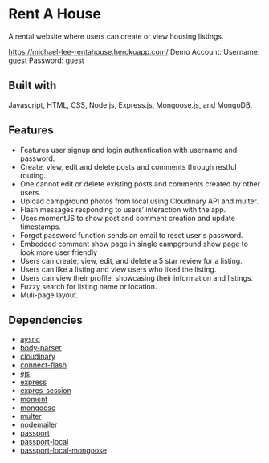 # Rent A House
A rental website where users can create or view housing listings.

https://michael-lee-rentahouse.herokuapp.com/
Demo Account: 
Username: guest 
Password: guest

## Built with
Javascript, HTML, CSS, Node.js, Express.js, Mongoose.js, and MongoDB.

## Features
* Features user signup and login authentication with username and password. 
* Create, view, edit and delete posts and comments through restful routing. 
* One cannot edit or delete existing posts and comments created by other users.
* Upload campground photos from local using Cloudinary API and multer.
* Flash messages responding to users’ interaction with the app.
* Uses momentJS to show post and comment creation and update timestamps. 
* Forgot password function sends an email to reset user's password.
* Embedded comment show page in single campground show page to look more user friendly
* Users can create, view, edit, and delete a 5 star review for a listing.
* Users can like a listing and view users who liked the listing. 
* Users can view their profile, showcasing their information and listings. 
* Fuzzy search for listing name or location.
* Muli-page layout. 

## Dependencies
* [aysnc](https://www.npmjs.com/package/async)
* [body-parser](https://www.npmjs.com/package/body-parser)
* [cloudinary](https://cloudinary.com/)
* [connect-flash](https://github.com/jaredhanson/connect-flash)
* [ejs](https://ejs.co/)
* [express](https://expressjs.com/)
* [expres-session](https://www.npmjs.com/package/express-session)
* [moment](https://momentjs.com/)
* [mongoose](https://mongoosejs.com/)
* [multer](https://www.npmjs.com/package/multer)
* [nodemailer](https://nodemailer.com/about/)
* [passport](http://www.passportjs.org/)
* [passport-local](http://www.passportjs.org/packages/passport-local/)
* [passport-local-mongoose](https://github.com/saintedlama/passport-local-mongoose)
